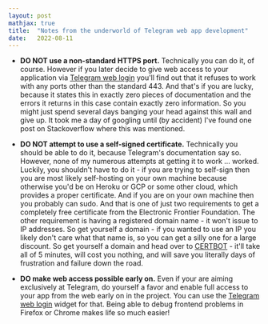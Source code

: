 ```yaml
---
layout: post
mathjax: true
title:  "Notes from the underworld of Telegram web app development"
date:   2022-08-11
---
```


* **DO NOT use a non-standard HTTPS port.** Technically you can do it, of course. However if you later decide to give web access to your application via [Telegram web login](https://core.telegram.org/widgets/login) you'll find out that it refuses to work with any ports other than the standard 443. And that's if you are lucky, because it states this in exactly zero pieces of documentation and the errors it returns in this case contain exactly zero information. So you might just spend several days banging your head against this wall and give up. It took me a day of googling until (by accident) I've found one post on Stackoverflow where this was mentioned.

* **DO NOT attempt to use a self-signed certificate.** Technically you should be able to do it, because Telegram's documentation say so. However, none of my numerous attempts at getting it to work ... worked. Luckily, you shouldn't have to do it - if you are trying to self-sign then you are most likely self-hosting on your own machine because otherwise you'd be on Heroku or GCP or some other cloud, which provides a proper certificate. And if you are on your own machine then you probably can sudo. And that is one of just two requirements to get a completely free certificate from the Electronic Frontier Foundation. The other requirement is having a registered domain name - it won't issue to IP addresses. So get yourself a domain - if you wanted to use an IP you likely don't care what that name is, so you can get a silly one for a large discount. So get yourself a domain and head over to [CERTBOT](https://certbot.eff.org/) - it'll take all of 5 minutes, will cost you nothing, and will save you literally days of frustration and failure down the road.

* **DO make web access possible early on.** Even if your are aiming exclusively at Telegram, do yourself a favor and enable full access to your app from the web early on in the project. You can use the [Telegram web login](https://core.telegram.org/widgets/login) widget for that. Being able to debug frontend problems in Firefox or Chrome makes life so much easier!